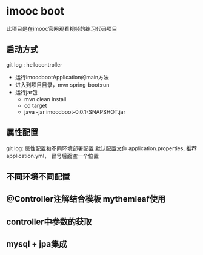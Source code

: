 # imooc boot
此项目是在imooc官网观看视频的练习代码项目

## 启动方式
git log : hellocontroller
- 运行ImoocbootApplication的main方法
- 进入到项目目录，mvn spring-boot:run
- 运行jar包
    - mvn clean install
    - cd target
    - java -jar imoocboot-0.0.1-SNAPSHOT.jar
    
## 属性配置
git log: 属性配置和不同环境部署配置
默认配置文件 application.properties, 推荐application.yml， 冒号后面空一个位置

## 不同环境不同配置

## @Controller注解结合模板 mythemleaf使用

## controller中参数的获取

## mysql + jpa集成